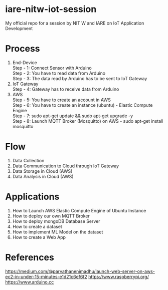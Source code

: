 # iare-nitw-iot-session
My official repo for a session by NIT W and IARE on IoT Application Development

# Process
1. End-Device <br/>
Step - 1: Connect Sensor with Arduino <br/>
Step - 2: You have to read data from Arduino <br/>
Step - 3: The data read by Arduino has to be sent to IoT Gateway <br/> 
2. IoT Gateway <br/>
Step - 4: Gateway has to receive data from Arduino <br/>
3. AWS <br/>
Step - 5: You have to create an account in AWS <br/>
Step - 6: You have to create an instance (ubuntu) - Elastic Compute Engine <br/>
Step - 7: sudo apt-get update && sudo apt-get upgrade -y <br/>
Step - 8: Launch MQTT Broker (Mosquitto) on AWS - sudo apt-get install mosquitto <br/>

# Flow
1. Data Collection
2. Data Communication to Cloud through IoT Gateway
3. Data Storage in Cloud (AWS)
4. Data Analysis in Cloud (AWS)

# Applications

1. How to Launch AWS Elastic Compute Engine of Ubuntu Instance
2. How to deploy our own MQTT Broker
3. How to deploy mongoDB Database Server
4. How to create a dataset
5. How to implement ML Model on the dataset
6. How to create a Web App

# References
https://medium.com/@parvathanenimadhu/launch-web-server-on-aws-ec2-in-under-15-minutes-e1d21c6ef6f2
https://www.raspberrypi.org/
https://www.arduino.cc
